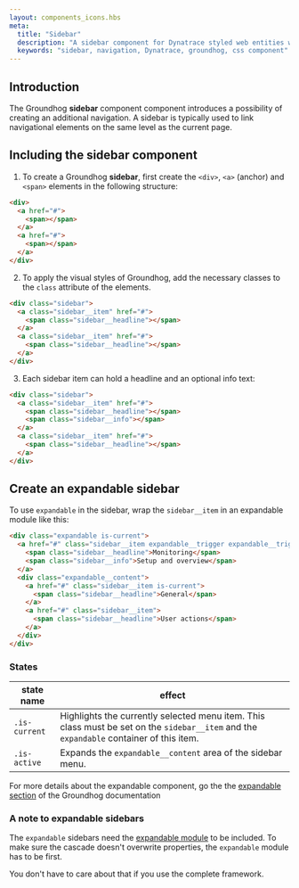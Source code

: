 ```yaml
---
layout: components_icons.hbs
meta:
  title: "Sidebar"
  description: "A sidebar component for Dynatrace styled web entities with css and markup examples."
  keywords: "sidebar, navigation, Dynatrace, groundhog, css component"
---
```



## Introduction
The Groundhog **sidebar** component component introduces a possibility of creating an additional navigation. A sidebar is typically used to link navigational elements on the same level as the current page.


## Including the sidebar component
1. To create a Groundhog **sidebar**, first create the `<div>`, `<a>` (anchor) and `<span>` elements in the following structure:
```html
<div>
  <a href="#">
    <span></span>
  </a>
  <a href="#">
    <span></span>
  </a>
</div>
```
2. To apply the visual styles of Groundhog, add the necessary classes to the `class` attribute of the elements.
```html
<div class="sidebar">
  <a class="sidebar__item" href="#">
    <span class="sidebar__headline"></span>
  </a>
  <a class="sidebar__item" href="#">
    <span class="sidebar__headline"></span>
  </a>
</div>
```
3. Each sidebar item can hold a headline and an optional info text:
```html
<div class="sidebar">
  <a class="sidebar__item" href="#">
    <span class="sidebar__headline"></span>
    <span class="sidebar__info"></span>
  </a>
  <a class="sidebar__item" href="#">
    <span class="sidebar__headline"></span>
  </a>
</div>
```


## Create an expandable sidebar

To use `expandable` in the sidebar, wrap the `sidebar__item` in an expandable module like this:
```html
<div class="expandable is-current">
  <a href="#" class="sidebar__item expandable__trigger expandable__trigger--right">
    <span class="sidebar__headline">Monitoring</span>
    <span class="sidebar__info">Setup and overview</span>
  </a>
  <div class="expandable__content">
    <a href="#" class="sidebar__item is-current">
      <span class="sidebar__headline">General</span>
    </a>
    <a href="#" class="sidebar__item">
      <span class="sidebar__headline">User actions</span>
    </a>
  </div>
</div>
```


### States

| state name | effect |
|------------|--------|
| `.is-current` | Highlights the currently selected menu item. This class must be set on the `sidebar__item` and the `expandable` container of this item. |
| `.is-active` | Expands the `expandable__content` area of the sidebar menu. |

For more details about the expandable component, go the the [expandable section][expandable] of the Groundhog documentation


### A note to expandable sidebars

The `expandable` sidebars need the [expandable module][expandable] to be included. To make sure the cascade doesn't overwrite properties, the `expandable` module has to be first.

You don't have to care about that if you use the complete framework.



[expandable]: /doc/components/expandable/
